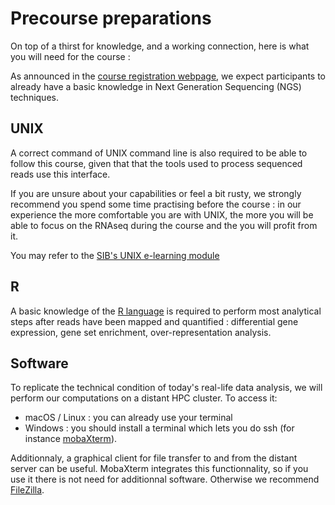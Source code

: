 # Precourse preparations

On top of a thirst for knowledge, and a working connection, here is what you will need for the course : 

As announced in the [course registration webpage](https://www.sib.swiss/training/course/20210902_IRNAS),
we expect participants to already have a basic knowledge in Next Generation Sequencing (NGS) techniques. 

## UNIX

A correct command of UNIX command line is also required to be able to follow this course, given that that the tools used to process sequenced reads use this interface.

If you are unsure about your capabilities or feel a bit rusty, we strongly recommend you spend some time practising before the course : in our experience the more comfortable you are with UNIX, the more you will be able to focus on the RNAseq during the course and the you will profit from it.

You may refer to the [SIB's UNIX e-learning module](https://edu.sib.swiss/pluginfile.php/2878/mod_resource/content/4/couselab-html/content.html)

## R 

A basic knowledge of the [R language](https://www.r-project.org/) is required to perform most analytical steps after reads have been mapped and quantified : differential gene expression, gene set enrichment, over-representation analysis.

## Software

To replicate the technical condition of today's real-life data analysis, we will perform our computations on a distant HPC cluster.
To access it: 

 * macOS / Linux : you can already use your terminal
 * Windows : you should install a terminal which lets you do ssh (for instance [mobaXterm](https://mobaxterm.mobatek.net/)). 

Additionnaly, a graphical client for file transfer to and from the distant server can be useful. MobaXterm integrates this functionnality, so if you use it there is not need for additionnal software. 
Otherwise we recommend [FileZilla](https://filezilla-project.org/download.php?type=client).

